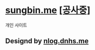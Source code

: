 # [sungbin.me](https://sungbin.me) [[공사중]](https://sungbin.me/v2)
개인 사이트

## Designd by [nlog.dnhs.me](https://github.com/nnnlog/nlog.dnhs.me)
